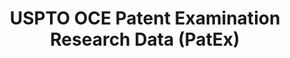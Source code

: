 ---
layout: default
bigquery: https://console.cloud.google.com/bigquery?p=patents-public-data&d=uspto_oce_pair&page=dataset
citation: 'Graham, S. Marco, A., and Miller, A. (2015). “The USPTO Patent Examination
  Research Dataset: A Window on the Process of Patent Examination.”'
contributors: Graham, S. Marco, A., Miller, A.
cost: None
description: The latest version of PatEx (referred to below as the 2020 release) contains
  detailed information on nearly 11.9 million publicly-viewable provisional and non-provisional
  patent applications to the USPTO and over 4.6 million Patent Cooperation Treaty
  (PCT) applications. It is based on data that OCE downloaded from the Patent Examination
  Data System (PEDS) in April, 2021. The PEDS data are sourced from Public PAIR. The
  first time that OCE used PEDS as the basis of PatEx was for the 2019 release. We
  took the PEDS data and organized it into the familiar PatEx data files, which are
  based on the organization of the Public PAIR portal. The data files include information
  on each application’s characteristics, prosecution history, continuation history,
  claims of foreign priority, patent term adjustment history, publication history,
  and correspondence address information.
documentation: 'For the 2019 and later releases, new technical documentation is available
  https://www.uspto.gov/sites/default/files/documents/PatEx-2019-Technical-Doc.pdf


  A document describing the 2014-2017 data sets is available and can be cited as:
  Graham, Stuart J.H. and Marco, Alan C. and Miller, Richard, The USPTO Patent Examination
  Research Dataset: A Window on the Process of Patent Examination (November 30, 2015).
  Available at SSRN: https://ssrn.com/abstract=2702637.'
last_edit: Mon, 04 Apr 2022 19:06:22 GMT
location: https://www.uspto.gov/ip-policy/economic-research/research-datasets/patent-examination-research-dataset-public-pair
maintained_by: EconomicsData@uspto.gov
related_publications: https://ssrn.com/abstract=29956744, https://ssrn.com/abstract=2702637
schema_fields: '[''examiner_id'', ''wipo_pub_number'', ''parent_application_number'',
  ''correspondence_city'', ''atty_docket_number'', ''earliest_pgpub_number'', ''correspondence_name_line_1'',
  ''correspondence_street_line_2'', ''inventor_country_code'', ''correspondence_region_code'',
  ''disposal_type'', ''application_type'', ''child_application_number'', ''sequence_number'',
  ''wipo_pub_date'', ''customer_number'', ''filing_date'', ''foreign_parent_date'',
  ''inventor_country_name'', ''examiner_art_unit'', ''appl_status_date'', ''foreign_parent_id'',
  ''patent_number'', ''status_code'', ''appl_status_code'', ''correspondence_country_code'',
  ''small_entity_indicator'', ''uspc_class'', ''file_location'', ''application_number'',
  ''correspondence_region_name'', ''invention_subject_matter'', ''file_location_date'',
  ''invention_title'', ''application_number_pair'', ''recorded_date'', ''parent_country_code'',
  ''inventor_address_type'', ''event_code'', ''earliest_pgpub_date'', ''examiner_name_first'',
  ''inventor_rank'', ''abandon_date'', ''aia_first_to_file'', ''examiner_name_last'',
  ''inventor_name_middle'', ''correspondence_country_name'', ''inventor_name_first'',
  ''examiner_name_middle'', ''confirm_number'', ''correspondence_name_line_2'', ''correspondence_street_line_1'',
  ''child_filing_date'', ''continuation_type'', ''parent_filing_date'', ''uspc_subclass'',
  ''inventor_name_last'', ''event_description'', ''correspondence_postal_code'', ''parent_country'',
  ''status_description'', ''patent_issue_date'', ''inventor_region_code'']'
shortname: patex
tags:
- patents
- legal
- history
terms_of_use: 'USPTO’s online databases are not designed or intended to be a source
  for bulk downloads of USPTO data when accessed through the website’s interfaces.
  Individuals, companies, IP addresses, or blocks of IP addresses who, in effect,
  deny or decrease service by generating unusually high numbers of database accesses
  (searches, pages, or hits), whether generated manually or in an automated fashion,
  may be denied access to USPTO servers without notice.


  Bulk data products may be separately obtained from the USPTO, either for free or
  at the cost of dissemination. For details, see information on Electronic Bulk Data
  Products: https://www.uspto.gov/learning-and-resources/electronic-bulk-data-products'
title: USPTO OCE Patent Examination Research Data (PatEx)
uuid: 4342caa7-23af-420c-b2f6-6088f133df6a
---